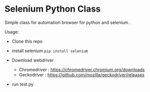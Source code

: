 # Selenium Python Class
Simple class for automation browser for python and selenium .

Usage:
- Clone this repo
- install selenium `pip install selenium`
- Download webdriver 
    - Chromedriver : https://chromedriver.chromium.org/downloads
    - Geckodriver  : https://github.com/mozilla/geckodriver/releases

- run test.py